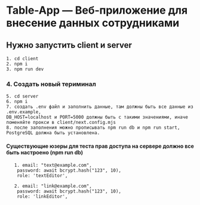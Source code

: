 # Table-App — Веб-приложение для внесение данных сотрудниками

## Нужно запустить client и server
    1. cd client
    2. npm i
    3. npm run dev
### 4. Создать новый териминал
    5. cd server
    6. npm i 
    7. создать .env файл и заполнить данные, там должны быть все данные из .env.example,
    DB_HOST=localhost и PORT=5000 должны быть с такими значениями, иначе поменяйте прокси в client/next.config.mjs 
    8. после заполнения можно прописывать npm run db и npm run start, PostgreSQL должна быть установлена.


#### Существующие юзеры для теста прав доступа на сервере должно все быть настроено (npm run db)

       1. email: "text@example.com",
        password: await bcrypt.hash("123", 10),
        role: 'textEditor',
     
       2. email: "link@example.com",
        password: await bcrypt.hash("123", 10),
        role: 'linkEditor',
       

